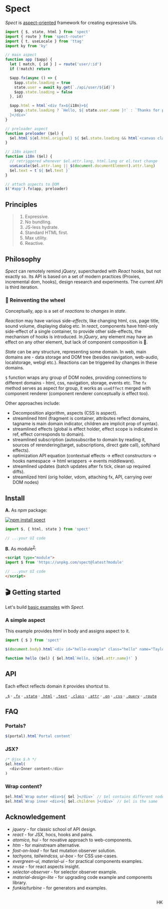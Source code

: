 # Spect

_Spect_ is [aspect-oriented](https://en.wikipedia.org/wiki/Aspect-oriented_programming) framework for creating expressive UIs.


```js
import { $, state, html } from 'spect'
import { route } from 'spect-router'
import { t, useLocale } from 'ttag'
import ky from 'ky'

// main aspect
function app ($app) {
  let [ match, { id } ] = route('user/:id')
  if (!match) return

  $app.fx(async () => {
    $app.state.loading = true
    state.user = await ky.get(`./api/user/${id}`)
    $app.state.loading = false
  }, id)

  $app.html = html`<div fx=${i18n}>${
    $app.state.loading ? `Hello, ${ state.user.name }!` : `Thanks for patience...`
  }</div>`
}

// preloader aspect
function preloader ($el) {
  $el.html`${el.html.original} ${ $el.state.loading && html`<canvas class="spinner" />` }`
}

// i18n aspect
function i18n ($el) {
  // retriggered whenever $el.attr.lang, html.lang or el.text change
  useLocale($el.attr.lang || $(document.documentElement).attr.lang)
  $el.text = t`${ $el.text }`
}

// attach aspects to DOM
$('#app').fx(app, preloader)
```

## Principles

> 1. Expressive. <!-- not impressive, obvoius code -->
> 2. No bundling. <!-- required -->
> 3. JS-less hydrate.
> 4. Standard HTML first.
> 5. Max utility. <!-- min presentation, min proving. -->
> 6. Reactive.

## Philosophy

_Spect_ can remotely remind _jQuery_, supercharded with _React_ hooks, but not exactly so. Its API is based on a set of modern practices (Proxies, incremental dom, hooks), design research and experiments. The current API is third iteration.

### :ferris_wheel: Reinventing the wheel

Conceptually, app is a set of _reactions_ to _changes_ in _state_.

_Reaction_ may have various side-_effects_, like changing html, css, page title, sound volume, displaying dialog etc. In _react_, components have html-only side-effect of a single container, to provide other side-effects, the mechanism of hooks is introduced. In _jQuery_, any element may have an effect on any other element, but lack of component composition is 🍝.

_State_ can be any structure, representing some domain. In web, main domains are - data storage and DOM tree (besides navigation, web-audio, localstorage, webgl etc.). Reactions can be triggered by changes in these domains.

`$` function wraps any group of DOM nodes, providing connections to different domains - html, css, navigation, storage, events etc. The `fx` method serves as aspect for group, it works as `useEffect` merged with component renderer (component renderer conceptually _is_ effect too).

Other approaches include:

* Decomposition algorithm, aspects (CSS is aspect).
* streamlined html (fragment is container, attributes reflect domains, tagname is main domain indicator, children are implicit prop of syntax).
* streamlined effects (global is effect holder, effect scope is indicated in ref, effect corresponds to domain).
* streamlined subscription (autosubscribe to domain by reading it, sources of rerendering(target, subscriptions, direct gate call), soft/hard effects).
* optimization API equation (contextual effects → effect constructors → hooks namespace → html wrappers → events middleware).
* streamlined updates (batch updates after fx tick, clean up required diffs).
* streamlized html (orig holder, vdom, attaching fx, API, carrying over DOM nodes)


## Install

**A.** As _npm_ package:

[![npm install spect](https://nodei.co/npm/spect.png?mini=true)](https://npmjs.org/package/spect/)

```js
import $, { html, state } from 'spect'

// ...your UI code
```

**B.** As module<sup><a href="#principle-2">2</a></sup>:

```html
<script type="module">
import $ from 'https://unpkg.com/spect@latest?module'

// ...your UI code
</script>
```


## 🎬 Getting started


Let's build [basic examples](https://reactjs.org/) with _Spect_.

### A simple aspect

This example provides _html_ in body and assigns aspect to it.

```js
import { $ } from 'spect'

$(document.body).html`<div id="hello-example" class="hello" name="Taylor" fx=${hello}/>`

function hello ($el) { $el.html`Hello, ${$el.attr.name}!` }
```


## API

Each effect reflects domain it provides shortcut to.

<!-- mount is a hook on html domain -->

[`.$`]() · [`.fx`]() · [`.state`]() · [`.html`]() · [`.text`]() · [`.class`]() · [`.attr`]() · [`.on`]() · [`.css`]() · [`.query`]() · [`.route`]()

<!-- `call` -->
<!-- `update` -->
<!-- `destroy` -->
<!-- `watch()` -->
<!-- `cls()` -->

##


## FAQ

### Portals?

```js
$(portal).html`Portal content`
```

### JSX?

```js
/* @jsx $.h */
$el.html(
  <div>Inner content</div>
)
```

### Wrap content?

```js
$el.html`Wrap outer <div>${ $el }</div>` // $el contains different nodes list!
$el.html`Wrap inner <div>${ $el.children }</div>` // $el is the same
```


## Acknowledgement

* _jquery_ - for classic school of API design.
* _react_ - for JSX, hocs, hooks and pains.
* _atomico, hui_ - for novative approach to web-components.
* _htm_ - for mainstream alternative.
* _fast-on-load_ - for fast mutation observer solution.
* _tachyons, tailwindcss, ui-box_ - for CSS use-cases.
* _evergreen-ui, material-ui_ - for practical components examples.
* _reuse_ - for react aspects insight.
* _selector-observer_ - for selector observer example.
* _material-design-lite_ - for upgrading code example and components library.
* _funkia/turbine_ - for generators and examples.
<!-- * _***_ - for letting that be possible. -->

##

<p align="right">HK</p>

<!--
<p align="center">Made on Earth by your humble servant.

<p align="center"><em>Sat, Chit, Ananda, Vigraha.</em><br/><em>Nama, Rupa, Guna, Lila.</em></p> -->

